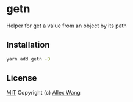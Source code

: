 # getn

Helper for get a value from an object by its path

## Installation

```sh
yarn add getn -D
```

## License

[MIT](http://opensource.org/licenses/MIT) Copyright (c) [Allex Wang][1]

[1]: https://github.com/allex/
